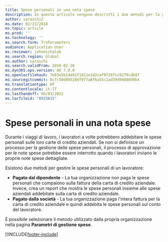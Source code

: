```yaml
---
title: Spese personali in una nota spese
description: In questo articolo vengono descritti i due metodi per la gestione delle spese personali di un lavoratore in Microsoft Dynamics 365 Finance.
author: saraschi2
ms.date: 02/23/2018
ms.topic: article
ms.prod: ''
ms.technology: ''
ms.search.form: TrvParameters
audience: Application User
ms.reviewer: johnmichalak
ms.search.region: Global
ms.author: saraschi
ms.search.validFrom: 2016-02-28
ms.dyn365.ops.version: AX 7.0.0
ms.openlocfilehash: 7e83e5b14d91f1d11e1d2caf97207cc8279cdb87
ms.sourcegitcommit: 6cfc50d89528df977a8f6a55c1ad39d99800d9b4
ms.translationtype: HT
ms.contentlocale: it-IT
ms.lasthandoff: 06/03/2022
ms.locfileid: "8925815"
---
```

# <a name="personal-expenses-on-an-expense-report"></a>Spese personali in una nota spese

Durante i viaggi di lavoro, i lavoratori a volte potrebbero addebitare le spese personali sulle loro carte di credito aziendali. Se non si definisce un processo per la gestione delle spese personali, il processo di approvazione per le note spese potrebbe essere interrotto quando i lavoratori inviano le proprie note spese dettagliate. 

Esistono due metodi per gestire le spese personali di un lavoratore:

- **Pagato dal dipendente** - La tua organizzazione non paga le spese personali che compaiono sulla fattura della carta di credito aziendale. Invece, crea un report che mostra le spese personali insieme alle spese aziendali addebitate sulla carta di credito aziendale.
- **Pagato dalla società** - La tua organizzazione paga l'intera fattura per la carta di credito aziendale e quindi addebita le spese personali sul conto del lavoratore.

È possibile selezionare il metodo utilizzato dalla propria organizzazione nella pagina **Parametri di gestione spese**.


[!INCLUDE[footer-include](../includes/footer-banner.md)]